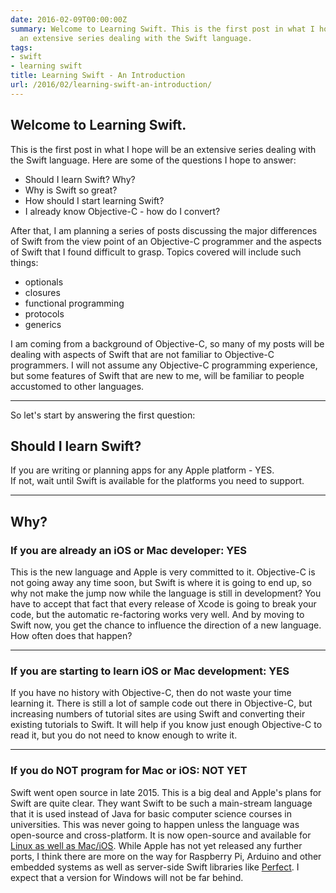 ```yaml
---
date: 2016-02-09T00:00:00Z
summary: Welcome to Learning Swift. This is the first post in what I hope will be
  an extensive series dealing with the Swift language.
tags:
- swift
- learning swift
title: Learning Swift - An Introduction
url: /2016/02/learning-swift-an-introduction/
---
```


## Welcome to Learning Swift.

This is the first post in what I hope will be an extensive series dealing with
the Swift language. Here are some of the questions I hope to answer:

* Should I learn Swift? Why?
* Why is Swift so great?
* How should I start learning Swift?
* I already know Objective-C - how do I convert?

After that, I am planning a series of posts discussing the major differences of
Swift from the view point of an Objective-C programmer and the aspects of Swift
that I found difficult to grasp. Topics covered will include such things:

* optionals
* closures
* functional programming
* protocols
* generics

I am coming from a background of Objective-C, so many of my posts will be
dealing with aspects of Swift that are not familiar to Objective-C programmers.
I will not assume any Objective-C programming experience, but some features of
Swift that are new to me, will be familiar to people accustomed to other
languages.

---

So let's start by answering the first question:

## Should I learn Swift?

If you are writing or planning apps for any Apple platform - YES.<br> If not,
wait until Swift is available for the platforms you need to support.

---

## Why?

### If you are already an iOS or Mac developer: YES

This is the new language and Apple is very committed to it. Objective-C is not
going away any time soon, but Swift is where it is going to end up, so why not
make the jump now while the language is still in development? You have to accept
that fact that every release of Xcode is going to break your code, but the
automatic re-factoring works very well. And by moving to Swift now, you get the
chance to influence the direction of a new language. How often does that happen?

---

### If you are starting to learn iOS or Mac development: YES

If you have no history with Objective-C, then do not waste your time learning
it. There is still a lot of sample code out there in Objective-C, but increasing
numbers of tutorial sites are using Swift and converting their existing
tutorials to Swift. It will help if you know just enough Objective-C to read it,
but you do not need to know enough to write it.

---

### If you do NOT program for Mac or iOS: NOT YET

Swift went open source in late 2015. This is a big deal and Apple's plans for
Swift are quite clear. They want Swift to be such a main-stream language that it
is used instead of Java for basic computer science courses in universities. This
was never going to happen unless the language was open-source and
cross-platform. It is now open-source and available for [Linux as well as
Mac/iOS][1]. While Apple has not yet released any further ports, I think there
are more on the way for Raspberry Pi, Arduino and other embedded systems as well
as server-side Swift libraries like [Perfect][2]. I expect that a version for
Windows will not be far behind.

[1]: https://swift.org/download/#latest-development-snapshots
[2]: http://perfect.org
